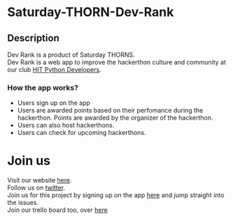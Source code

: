 # Saturday-THORN-Dev-Rank

## Description
Dev Rank is a product of Saturday THORNS.  
Dev Rank is a web app to improve the hackerthon culture and community at our club [HIT Python Developers](https://hitpythondevelopers.pythonanywhere.com/).

### How the app works?
- Users sign up on the app
- Users are awarded points based on their perfomance during the hackerthon. Points are awarded by the organizer of the hackerthon.
- Users can also host hackerthons.
- Users can check for upcoming hackerthons.

# Join us
Visit our website [here](https://devsrank.herokuapp.com/).  
Follow us on [twitter](https://twitter.com/hitpythondevs).  
Join us for this project by signing up on the app [here](https://devsrank.herokuapp.com/) and jump straight into the issues.  
Join our trello board too, over [here](https://trello.com/b/eeJAHHxa/dev-rank)


